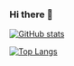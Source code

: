 ### Hi there 👋


[![GitHub stats](https://github-readme-stats-x993.vercel.app/api?username=bynnoh&hide=stars,issues&show_icons=true)](https://github.com/bynnoh)


[![Top Langs](https://github-readme-stats-x993.vercel.app/api/top-langs/?username=bynnoh&layout=compact)](https://github.com/bynnoh)


<!--
**bynnoh/bynnoh** is a ✨ _special_ ✨ repository because its `README.md` (this file) appears on your GitHub profile.

Here are some ideas to get you started:

- 🔭 I’m currently working on ...
- 🌱 I’m currently learning ...
- 👯 I’m looking to collaborate on ...
- 🤔 I’m looking for help with ...
- 💬 Ask me about ...
- 📫 How to reach me: ...
- 😄 Pronouns: ...
- ⚡ Fun fact: ...
-->
